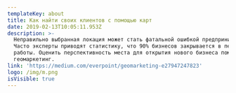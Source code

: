 ```yaml
---
templateKey: about
title: Как найти своих клиентов с помощью карт
date: 2019-02-13T10:05:11.953Z
description: >-
  Неправильно выбранная локация может стать фатальной ошибкой предпринимателя.
  Часто эксперты приводят статистику, что 90% бизнесов закрывается в первый год
  работы. Оценить перспективность места для открытия нового бизнеса поможет
  геомаркетинг.
link: 'https://medium.com/everpoint/geomarketing-e27947247823'
logo: /img/m.png
isVisible: true
---
```


